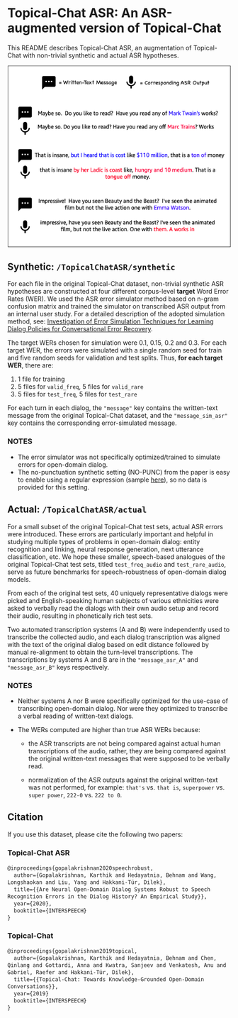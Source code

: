 # Topical-Chat ASR: An ASR-augmented version of Topical-Chat

This README describes Topical-Chat ASR, an augmentation of Topical-Chat with non-trivial synthetic and actual ASR hypotheses.

![Actual Illustration](images/actual-illustration.png)

## Synthetic: `/TopicalChatASR/synthetic`
For each file in the original Topical-Chat dataset, non-trivial synthetic ASR hypotheses are constructed at four different corpus-level **target** Word Error Rates (WER). We used the ASR error simulator method based on n-gram confusion matrix and trained the simulator on transcribed ASR output from an internal user study. For a detailed description of the adopted simulation method, see: [Investigation of Error Simulation Techniques for Learning Dialog Policies for Conversational Error Recovery](https://arxiv.org/abs/1911.03378).

The target WERs chosen for simulation were 0.1, 0.15, 0.2 and 0.3. For each target WER, the errors were simulated with a single random seed for train and five random seeds for validation and test splits. Thus, **for each target WER**, there are:
1. 1 file for training
2. 5 files for `valid_freq`, 5 files for `valid_rare`
3. 5 files for `test_freq`, 5 files for `test_rare`

For each turn in each dialog, the `"message"` key contains the written-text message from the original Topical-Chat dataset, and the `"message_sim_asr"` key contains the corresponding error-simulated message.

### NOTES
- The error simulator was not specifically optimized/trained to simulate errors for open-domain dialog.
- The no-punctuation synthetic setting (NO-PUNC) from the paper is easy to enable using a regular expression (sample [here](https://github.com/facebookresearch/ParlAI/blob/1a10dd650662a787788d691eb4e0b7ed6233f88d/parlai/core/metrics.py#L59)), so no data is provided for this setting.


## Actual: `/TopicalChatASR/actual`
For a small subset of the original Topical-Chat test sets, actual ASR errors were introduced. These errors are particularly important and helpful in studying multiple types of problems in open-domain dialog: entity recognition and linking, neural response generation, next utterance classification, etc. We hope these smaller, speech-based analogues of the original Topical-Chat test sets, titled `test_freq_audio` and `test_rare_audio`, serve as future benchmarks for speech-robustness of open-domain dialog models.

From each of the original test sets, 40 uniquely representative dialogs were picked and English-speaking human subjects of various ethnicities were asked to verbally read the dialogs with their own audio setup and record their audio, resulting in phonetically rich test sets.

Two automated transcription systems (A and B) were independently used to transcribe the collected audio, and each dialog transcription was aligned with the text of the original dialog based on edit distance followed by manual re-alignment to obtain the turn-level transcriptions. The transcriptions by systems A and B are in the `"message_asr_A"` and `"message_asr_B"` keys respectively.

### NOTES
- Neither systems A nor B were specifically optimized for the use-case of transcribing open-domain dialog. Nor were they optimized to transcribe a verbal reading of written-text dialogs.

- The WERs computed are higher than true ASR WERs because:

  - the ASR transcripts are not being compared against actual human transcriptions of the audio, rather, they are being compared against the original written-text messages that were supposed to be verbally read.

  - normalization of the ASR outputs against the original written-text was not performed, for example: `that's` vs. `that is`, `superpower` vs. `super power`, `222-0` vs. `222 to 0`.


## Citation
If you use this dataset, please cite the following two papers:
### Topical-Chat ASR
```
@inproceedings{gopalakrishnan2020speechrobust,
  author={Gopalakrishnan, Karthik and Hedayatnia, Behnam and Wang, Longshaokan and Liu, Yang and Hakkani-Tür, Dilek},
  title={{Are Neural Open-Domain Dialog Systems Robust to Speech Recognition Errors in the Dialog History? An Empirical Study}},
  year={2020},
  booktitle={INTERSPEECH}
}

```
### Topical-Chat
```
@inproceedings{gopalakrishnan2019topical,
  author={Gopalakrishnan, Karthik and Hedayatnia, Behnam and Chen, Qinlang and Gottardi, Anna and Kwatra, Sanjeev and Venkatesh, Anu and Gabriel, Raefer and Hakkani-Tür, Dilek},
  title={{Topical-Chat: Towards Knowledge-Grounded Open-Domain Conversations}},
  year={2019}
  booktitle={INTERSPEECH}
}

```
